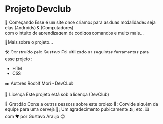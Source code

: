 
<h1>Projeto Devclub</h1>

🚀 Começando
Esse é um site onde criamos para as duas modalidades seja elas (Androids) & (Computadores) 
<br>
com o intuito de aprendizagem de codigos comandos e muito mais...

📄Mais sobre o projeto...

🛠️ Construído pelo Gustavo
Foi ultilizado as seguintes ferramentas para esse projeto :
  -  HTM
  -  CSS

✒️ Autores
Rodolf Mori - DevCLub


📄 Licença
Este projeto está sob a licença (DevClub) 

🎁 Gratidão
Conte a outras pessoas sobre este projeto 📢;
Convide alguém da equipe para uma cerveja 🍺;
Um agradecimento publicamente 🫂;
etc.
⌨️ com ❤️ por Gustavo Araujo 😊
